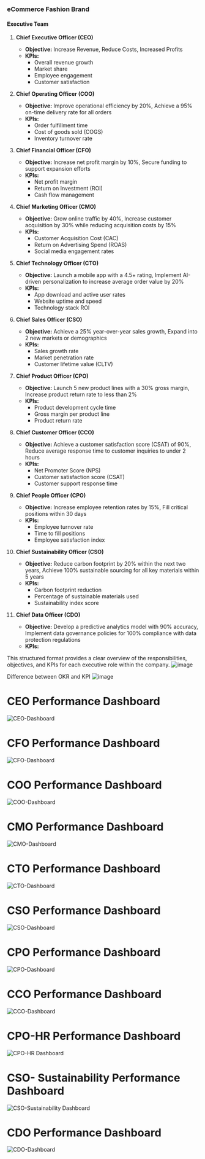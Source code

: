 ### eCommerce Fashion Brand

#### Executive Team

1. **Chief Executive Officer (CEO)**
   - **Objective:** Increase Revenue, Reduce Costs, Increased Profits
   - **KPIs:**
     - Overall revenue growth
     - Market share
     - Employee engagement
     - Customer satisfaction

2. **Chief Operating Officer (COO)**
   - **Objective:** Improve operational efficiency by 20%, Achieve a 95% on-time delivery rate for all orders
   - **KPIs:**
     - Order fulfillment time
     - Cost of goods sold (COGS)
     - Inventory turnover rate

3. **Chief Financial Officer (CFO)**
   - **Objective:** Increase net profit margin by 10%, Secure funding to support expansion efforts
   - **KPIs:**
     - Net profit margin
     - Return on Investment (ROI)
     - Cash flow management

4. **Chief Marketing Officer (CMO)**
   - **Objective:** Grow online traffic by 40%, Increase customer acquisition by 30% while reducing acquisition costs by 15%
   - **KPIs:**
     - Customer Acquisition Cost (CAC)
     - Return on Advertising Spend (ROAS)
     - Social media engagement rates

5. **Chief Technology Officer (CTO)**
   - **Objective:** Launch a mobile app with a 4.5+ rating, Implement AI-driven personalization to increase average order value by 20%
   - **KPIs:**
     - App download and active user rates
     - Website uptime and speed
     - Technology stack ROI

6. **Chief Sales Officer (CSO)**
   - **Objective:** Achieve a 25% year-over-year sales growth, Expand into 2 new markets or demographics
   - **KPIs:**
     - Sales growth rate
     - Market penetration rate
     - Customer lifetime value (CLTV)

7. **Chief Product Officer (CPO)**
   - **Objective:** Launch 5 new product lines with a 30% gross margin, Increase product return rate to less than 2%
   - **KPIs:**
     - Product development cycle time
     - Gross margin per product line
     - Product return rate

8. **Chief Customer Officer (CCO)**
   - **Objective:** Achieve a customer satisfaction score (CSAT) of 90%, Reduce average response time to customer inquiries to under 2 hours
   - **KPIs:**
     - Net Promoter Score (NPS)
     - Customer satisfaction score (CSAT)
     - Customer support response time

9. **Chief People Officer (CPO)**
   - **Objective:** Increase employee retention rates by 15%, Fill critical positions within 30 days
   - **KPIs:**
     - Employee turnover rate
     - Time to fill positions
     - Employee satisfaction index

10. **Chief Sustainability Officer (CSO)**
    - **Objective:** Reduce carbon footprint by 20% within the next two years, Achieve 100% sustainable sourcing for all key materials within 5 years
    - **KPIs:**
      - Carbon footprint reduction
      - Percentage of sustainable materials used
      - Sustainability index score

11. **Chief Data Officer (CDO)**
    - **Objective:** Develop a predictive analytics model with 90% accuracy, Implement data governance policies for 100% compliance with data protection regulations
    - **KPIs:**
   
      		
This structured format provides a clear overview of the responsibilities, objectives, and KPIs for each executive role within the company.
![image](https://github.com/Dillipmeher/Project/assets/143451788/a6eefc17-bb5e-4ca8-ba17-74d3b1f3d729)

Difference between OKR and KPI
![image](https://github.com/Dillipmeher/Project/assets/143451788/d542360e-cc03-4dd1-9fd4-393d7a1aba91)

# CEO Performance Dashboard

![CEO-Dashboard](https://github.com/Dillipmeher/E-commerce_Fashion_Project-Looker_Studio/assets/143451788/743a535a-7a31-4592-b98a-412dda2a13d5)





# CFO Performance Dashboard

![CFO-Dashboard](https://github.com/Dillipmeher/E-commerce_Fashion_Project-Looker_Studio/assets/143451788/5cbe4342-be4a-4aaa-9109-8cb5550f5397)





# COO Performance Dashboard

![COO-Dashboard](https://github.com/Dillipmeher/E-commerce_Fashion_Project-Looker_Studio/assets/143451788/35c634d1-905d-4f9e-825e-2c95b0c5370a)



# CMO Performance Dashboard

![CMO-Dashboard](https://github.com/Dillipmeher/E-commerce_Fashion_Project-Looker_Studio/assets/143451788/96a20d00-efa8-4d1a-92b8-95e2f7e75ff6)






# CTO Performance Dashboard

![CTO-Dashboard](https://github.com/Dillipmeher/E-commerce_Fashion_Project-Looker_Studio/assets/143451788/2247f464-9b48-488e-a028-f1176144e2d6)





# CSO Performance Dashboard

![CSO-Dashboard](https://github.com/Dillipmeher/E-commerce_Fashion_Project-Looker_Studio/assets/143451788/ccffb06d-5d03-49e6-a037-e15e706edb1c)






# CPO Performance Dashboard

![CPO-Dashboard](https://github.com/Dillipmeher/E-commerce_Fashion_Project-Looker_Studio/assets/143451788/25186576-127e-4136-9f6e-a68a51c21863)






# CCO Performance Dashboard

![CCO-Dashboard](https://github.com/Dillipmeher/E-commerce_Fashion_Project-Looker_Studio/assets/143451788/b737e862-bd87-4d4e-b7bf-85315a2c6d37)






# CPO-HR Performance Dashboard

![CPO-HR Dashboard](https://github.com/Dillipmeher/E-commerce_Fashion_Project-Looker_Studio/assets/143451788/a3a880d3-112a-4311-b773-da5b0da1cb09)






# CSO- Sustainability Performance Dashboard

![CSO-Sustainability Dashboard](https://github.com/Dillipmeher/E-commerce_Fashion_Project-Looker_Studio/assets/143451788/83546436-40f4-423b-990a-424e0f40a186)






# CDO Performance Dashboard

![CDO-Dashboard](https://github.com/Dillipmeher/E-commerce_Fashion_Project-Looker_Studio/assets/143451788/6d9b3ebd-4334-4d14-a173-40db1e5a7355)




